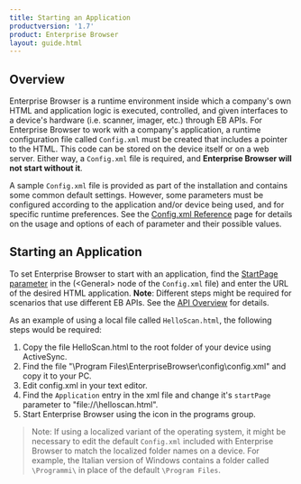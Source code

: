 ```yaml
---
title: Starting an Application
productversion: '1.7'
product: Enterprise Browser
layout: guide.html
---
```

## Overview
Enterprise Browser is a runtime environment inside which a company's own HTML and application logic is executed, controlled, and given interfaces to a device's hardware (i.e. scanner, imager, etc.) through EB APIs. For Enterprise Browser to work with a company's application, a runtime configuration file called `Config.xml` must be created that includes a pointer to the HTML. This code can be stored on the device itself or on a web server. Either way, a `Config.xml` file is required, and **Enterprise Browser will not start without it**. 

A sample `Config.xml` file is provided as part of the installation and contains some common default settings. However, some parameters must be configured according to the application and/or device being used, and for specific runtime preferences. See the [Config.xml Reference](../configreference) page for details on the usage and options of each of parameter and their possible values.

## Starting an Application
To set Enterprise Browser to start with an application, find the [StartPage parameter](../configreference#startpage) in the (&lt;General&gt; node of the `Config.xml` file) and enter the URL of the desired HTML application. **Note**: Different steps might be required for scenarios that use different EB APIs. See the [API Overview](../apioverview) for details.

As an example of using a local file called `HelloScan.html`, the following steps would be required:

1. Copy the file HelloScan.html to the root folder of your device using ActiveSync. 
2. Find the file "\Program Files\EnterpriseBrowser\config\config.xml" and copy it to your PC. 
3. Edit config.xml in your text editor. 
4. Find the `Application` entry in the xml file and change it's `startPage` parameter to "file://\helloscan.html". 
5. Start Enterprise Browser using the icon in the programs group. 

> Note: If using a localized variant of the operating system, it might be necessary to edit the default `Config.xml` included with Enterprise Browser to match the localized folder names on a device. For example, the Italian version of Windows contains a folder called `\Programmi\` in place of the default `\Program Files`.
